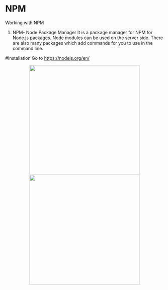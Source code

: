 # NPM
Working with NPM

1. NPM- Node Package Manager 
  It is a package manager for NPM for Node.js packages. Node modules can be used on the server side. There are also many packages which add commands for you to use in the command line.
  
#Installation
Go to https://nodejs.org/en/ 
<p align="center">
  <img src="C:\Users\Ankit Prasad\Pictures\Screenshots\Screenshot (78)" width="350"/>
  <img src="C:\Users\Ankit Prasad\Pictures\Screenshots\Screenshot (78)" width="350"/>
</p>
